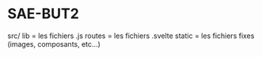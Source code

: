 # SAE-BUT2

src/
    lib     = les fichiers .js
    routes  = les fichiers .svelte
    static  = les fichiers fixes (images, composants, etc...)